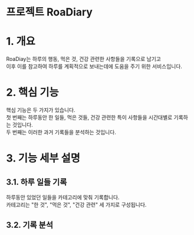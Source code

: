 프로젝트 RoaDiary
=====

# 1. 개요
RoaDiay는 하루의 행동, 먹은 것, 건강 관련한 사항들을 기록으로 남기고 <br>
이후 이를 참고하여 하루를 계획적으로 보내는데에 도움을 주기 위한 서비스입니다.

# 2. 핵심 기능
핵심 기능은 두 가지가 있습니다. <br>
첫 번째는 하루동안 한 일들, 먹은 것들, 건강 관련한 특이 사항들을 시간대별로 기록하는 것입니다. <br>
두 번째는 이러한 과거 기록들을 분석하는 것입니다.

# 3. 기능 세부 설명
## 3.1. 하루 일들 기록
하루동안 있었던 일들을 카테고리에 맞춰 기록합니다. <br>
카테고리는 "한 것", "먹은 것", "건강 관련" 세 가지로 구성됩니다. <br>


## 3.2. 기록 분석
